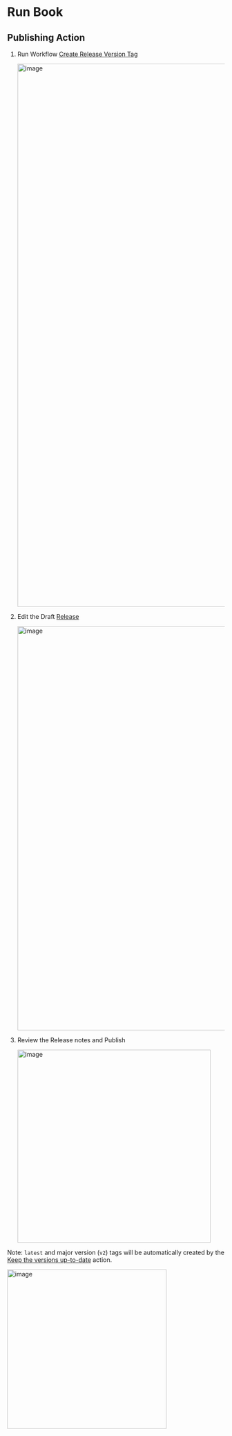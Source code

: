 # Run Book

## Publishing Action

1. Run Workflow [Create Release Version Tag](https://github.com/khulnasoft/codetypo-action/actions/workflows/release.yml)

   <img width="1258" alt="image" src="https://user-images.githubusercontent.com/3740137/170319864-99c557be-4de0-47c2-821e-5e5446313855.png">

1. Edit the Draft [Release](https://github.com/khulnasoft/codetypo-action/releases)

   <img width="936" alt="image" src="https://user-images.githubusercontent.com/3740137/170321272-2a7560a8-ed96-42f9-9107-ae10365e8fb9.png">

1. Review the Release notes and Publish

   <img width="447" alt="image" src="https://user-images.githubusercontent.com/3740137/170321640-a06e4b0b-118b-4efb-8ff6-d85ac42f7bac.png">

Note: `latest` and major version (`v2`) tags will be automatically created by the [Keep the versions up-to-date](https://github.com/khulnasoft/codetypo-action/actions/workflows/latest.yml) action.

<img width="369" alt="image" src="https://user-images.githubusercontent.com/3740137/170323441-e9847bdb-16c4-4596-b97a-3f9518869f37.png">
